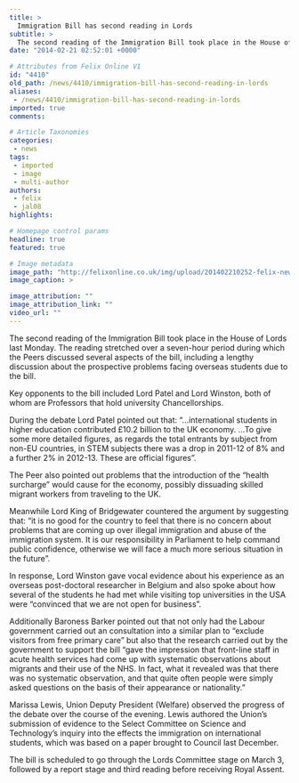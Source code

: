 ```yaml
---
title: >
  Immigration Bill has second reading in Lords
subtitle: >
  The second reading of the Immigration Bill took place in the House of Lords last Monday. The reading stretched over a seven-hour period during which the Peers discussed several aspects of the bill, including a lengthy discussion about the prospective problems facing overseas students due to the bill
date: "2014-02-21 02:52:01 +0000"

# Attributes from Felix Online V1
id: "4410"
old_path: /news/4410/immigration-bill-has-second-reading-in-lords
aliases:
 - /news/4410/immigration-bill-has-second-reading-in-lords
imported: true
comments:

# Article Taxonomies
categories:
 - news
tags:
 - imported
 - image
 - multi-author
authors:
 - felix
 - jal08
highlights:

# Homepage control params
headline: true
featured: true

# Image metadata
image_path: "http://felixonline.co.uk/img/upload/201402210252-felix-news_houseoflords.jpg"
image_caption: >

image_attribution: ""
image_attribution_link: ""
video_url: ""
---
```


The second reading of the Immigration Bill took place in the House of Lords last Monday. The reading stretched over a seven-hour period during which the Peers discussed several aspects of the bill, including a lengthy discussion about the prospective problems facing overseas students due to the bill.

Key opponents to the bill included Lord Patel and Lord Winston, both of whom are Professors that hold university Chancellorships.

During the debate Lord Patel pointed out that: “…international students in higher education contributed £10.2 billion to the UK economy. …To give some more detailed figures, as regards the total entrants by subject from non-EU countries, in STEM subjects there was a drop in 2011-12 of 8% and a further 2% in 2012-13. These are official figures”.

The Peer also pointed out problems that the introduction of the “health surcharge” would cause for the economy, possibly dissuading skilled migrant workers from traveling to the UK.

Meanwhile Lord King of Bridgewater countered the argument by suggesting that: “it is no good for the country to feel that there is no concern about problems that are coming up over illegal immigration and abuse of the immigration system. It is our responsibility in Parliament to help command public confidence, otherwise we will face a much more serious situation in the future”.

In response, Lord Winston gave vocal evidence about his experience as an overseas post-doctoral researcher in Belgium and also spoke about how several of the students he had met while visiting top universities in the USA were “convinced that we are not open for business”.

Additionally Baroness Barker pointed out that not only had the Labour government carried out an consultation into a similar plan to “exclude visitors from free primary care” but also that the research carried out by the government to support the bill “gave the impression that front-line staff in acute health services had come up with systematic observations about migrants and their use of the NHS. In fact, what it revealed was that there was no systematic observation, and that quite often people were simply asked questions on the basis of their appearance or nationality.”

Marissa Lewis, Union Deputy President (Welfare) observed the progress of the debate over the course of the evening. Lewis authored the Union’s submission of evidence to the Select Committee on Science and Technology’s inquiry into the effects the immigration on international students, which was based on a paper brought to Council last December.

The bill is scheduled to go through the Lords Committee stage on March 3, followed by a report stage and third reading before receiving Royal Assent.
